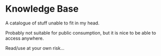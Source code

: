 # Knowledge Base

A catalogue of stuff unable to fit in my head.

Probably not suitable for public consumption, but it is nice to be
able to access anywhere.

Read/use at your own risk...
